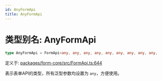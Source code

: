 ```yaml
---
id: AnyFormApi
title: AnyFormApi
---
```


<!-- 请勿编辑：此页面是从类型注释自动生成的 -->

# 类型别名: AnyFormApi

```ts
type AnyFormApi = FormApi<any, any, any, any, any, any, any, any, any, any>;
```

定义于: [packages/form-core/src/FormApi.ts:644](https://github.com/TanStack/form/blob/main/packages/form-core/src/FormApi.ts#L644)

表示表单API的类型，所有泛型参数均设置为 `any`，方便使用。
